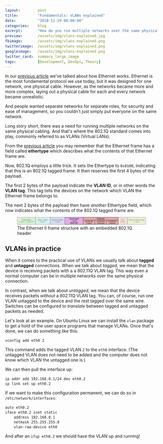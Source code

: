 ```yaml
---
layout:        post
title:         "Fundamentals: VLANs explained"
date:          "2018-11-29 00:00:00"
categories:    blog
excerpt:       "How do you run multiple networks over the same physical network? How do virtual LANs work?"
preview:       /assets/img/vlans-explained.jpg
fbimage:       /assets/img/vlans-explained.png
twitterimage:  /assets/img/vlans-explained.png
googleimage:   /assets/img/vlans-explained.png
twitter_card:  summary_large_image
tags:          [Development, DevOps, Theory]
---
```


In our [previous article](/blog/fundamentals-ethernet-explained) we've talked about how Ethernet works. Ethernet is the
most fundamental protocol we use today, but it was designed for one network, one physical cable. However, as the
networks became more and more complex, laying out a physical cable for each and every network became unrealistic.

And people wanted separate networks for separate roles, for security and ease of management, so you couldn't just simply
put everyone on the same network.

Long story short, there was a need for running multiple networks on the same physical cabling. And that's where the
802.1Q standard comes into play, commonly referred to as VLANs (Virtual LANs).

From the [previous article](/blog/fundamentals-ethernet-explained) you may remember that the Ethernet frame has a field
called **ethertype** which describes what the contents of that Ethernet frame are.

Now, 802.1Q employs a little trick. It sets the Ethertype to `0x8100`, indicating that this is an 802.1Q tagged frame. 
It then reserves the first 4 bytes of the payload.

The first 2 bytes of the payload indicate the **VLAN ID**, or in other words the **VLAN tag**. This tag tells the 
devices on the network which VLAN the Ethernet frame belongs to.

The next 2 bytes of the payload then have *another* Ethertype field, which now indicates what the contents of the 802.1Q
tagged frame are.

<figure><img src="/assets/img/ethernet-vlan.svg" alt="" /><figcaption>The Ethernet II frame structure with an embedded 802.1Q header</figcaption></figure>

## VLANs in practice

When it comes to the practical use of VLANs we usually talk about **tagged** and **untagged** connections. 
When we talk about *tagged*, we mean that the device is receiving packets with a a 802.11Q VLAN tag. This way even
a normal computer can be in multiple networks over the same physical connection.

In contrast, when we talk about *untagged*, we mean that the device receives packets *without* a 802.11Q VLAN tag. 
You can, of course, run one VLAN untagged to the device and the rest tagged over the same wire. Switches can be
configured to *translate* between tagged and untagged packets as needed.

Let's look at an example. On Ubuntu Linux we can install the `vlan` package to get a hold of the user space programs
that manage VLANs. Once that's done, we can do something like this:

```
vconfig add eth0 2
```

This command adds the tagged VLAN `2` to the `eth0` interface. (The untagged VLAN does not need to be added and the
computer does not know which VLAN the untagged one is.)

We can then pull the interface up:

```
ip addr add 192.168.0.1/24 dev eth0.2
ip link set up eth0.2
```

If we want to make this configuration permanent, we can do so in `/etc/network/interfaces`:

```
auto eth0.2
iface eth0.2 inet static
    address 192.168.0.1
    netmask 255.255.255.0
    vlan-raw-device eth0
``` 

And after an `ifup eth0.2` we should have the VLAN up and running!